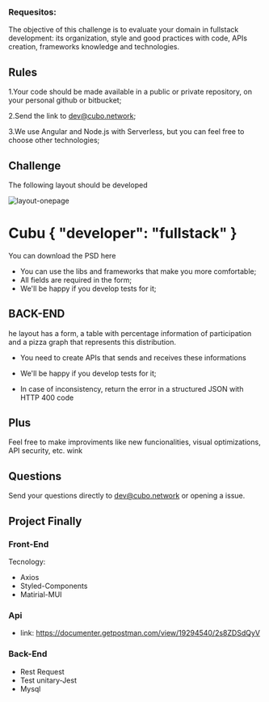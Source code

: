 
### Requesitos:

The objective of this challenge is to evaluate your domain in fullstack development: its organization, style and good practices with code, APIs creation, frameworks knowledge and technologies.

## Rules
1.Your code should be made available in a public or private repository, on your personal github or bitbucket;

2.Send the link to dev@cubo.network;

3.We use Angular and Node.js with Serverless, but you can feel free to choose other technologies;


## Challenge
The following layout should be developed

![layout-onepage](https://user-images.githubusercontent.com/94709800/211327550-e5ae6047-58ee-4558-9bcb-ba8a526820b5.png)
# Cubu { "developer": "fullstack" }

You can download the PSD here

* You can use the libs and frameworks that make you more comfortable;
* All fields are required in the form;
* We'll be happy if you develop tests for it;

## BACK-END
he layout has a form, a table with percentage information of participation and a pizza graph that represents this distribution.

* You need to create APIs that sends and receives these informations

* We'll be happy if you develop tests for it;

* In case of inconsistency, return the error in a structured JSON with HTTP 400 code

## Plus 
Feel free to make improviments like new funcionalities, visual optimizations, API security, etc. wink

## Questions
Send your questions directly to dev@cubo.network or opening a issue.

## Project Finally

### Front-End
Tecnology:
 * Axios
 * Styled-Components
 * Matirial-MUI

 ### Api
 * link: <https://documenter.getpostman.com/view/19294540/2s8ZDSdQyV>

### Back-End
 * Rest Request
 * Test unitary-Jest
 * Mysql
